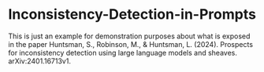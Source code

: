 # Inconsistency-Detection-in-Prompts
This is just an example for demonstration purposes about what is exposed in the paper Huntsman, S., Robinson, M., &amp; Huntsman, L. (2024). Prospects for inconsistency detection using large language models and sheaves. arXiv:2401.16713v1.
